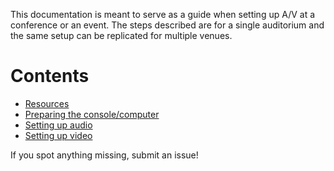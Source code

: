 This documentation is meant to serve as a guide when setting up A/V at a conference or an event. The steps described are for a single auditorium and the same setup can be replicated for multiple venues.

# Contents

* [Resources](resources.md)
* [Preparing the console/computer](console-setup.md)
* [Setting up audio](audio-setup.md)
* [Setting up video](video-setup.md)

If you spot anything missing, submit an issue!
